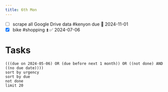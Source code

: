 ```yaml
---
title: 6th Mon
---
```

- [ ] scrape all Google Drive data #kenyon due 📅 2024-11-01 
- [x] bike #shopping ⏫ ✅ 2024-07-06
# Tasks
```tasks
(((due on 2024-05-06) OR (due before next 1 month)) OR ((not done) AND ((no due date))))
sort by urgency
sort by due
not done
limit 20
```